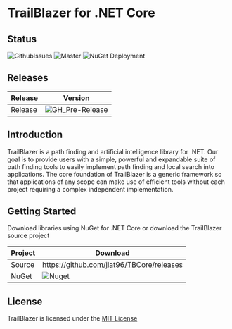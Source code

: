 # TrailBlazer for .NET Core

## Status


![GithubIssues](https://img.shields.io/github/issues/jlat96/TBCore)
![Master](https://github.com/jlat96/TBCore/workflows/Build%20and%20Test%20Master/badge.svg)
![NuGet Deployment](https://github.com/jlat96/TBCore/workflows/Build%20and%20Release%20Master/badge.svg)

## Releases

|Release|Version|
|-------|-------|
|Release|![GH_Pre-Release](https://img.shields.io/github/v/release/jlat96/TBCore?include_prereleases)|

## Introduction

TrailBlazer is a path finding and artificial intelligence library for .NET. Our goal is to provide users with a simple, powerful and expandable suite of path finding tools to easily implement path finding and local search into applications. The core foundation of TrailBlazer is a generic framework so that applications of any scope can make use of efficient tools without each project requiring a complex independent implementation.

## Getting Started

Download libraries using NuGet for .NET Core or download the TrailBlazer source project

|Project  |Download                                  |
|---------|------------------------------------------|
|Source   |https://github.com/jlat96/TBCore/releases |
|NuGet    |![Nuget](https://img.shields.io/nuget/v/TBOptimizer)|

## License

TrailBlazer is licensed under the [MIT License](./LICENSE)

